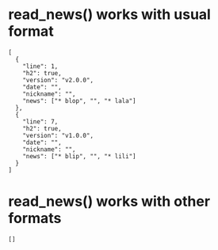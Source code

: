 # read_news() works with usual format

    [
      {
        "line": 1,
        "h2": true,
        "version": "v2.0.0",
        "date": "",
        "nickname": "",
        "news": ["* blop", "", "* lala"]
      },
      {
        "line": 7,
        "h2": true,
        "version": "v1.0.0",
        "date": "",
        "nickname": "",
        "news": ["* blip", "", "* lili"]
      }
    ] 

# read_news() works with other formats

    [] 

